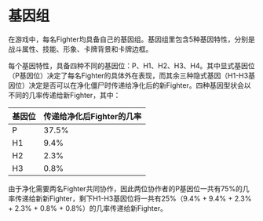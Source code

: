 # 基因组

在游戏中，每名Fighter均具备自己的基因组。基因组里包含5种基因特性，分别是战斗属性、技能、形象、卡牌背景和卡牌边框。

每个基因特性，具备四种不同的基因位：P、H1、H2、H3、H4。其中显式基因位（P基因位）决定了每名Fighter的具体外在表现，而其余三种隐式基因（H1-H3基因位）决定是否可以在净化僵尸时传递给净化后的新Fighter。四种基因型状会以不同的几率传递给新Fighter，其中：

| 基因位 | 传递给净化后Fighter的几率 |
| :--- | :--- |
| P | 37.5% |
| H1 | 9.4% |
| H2 | 2.3% |
| H3 | 0.8% |

由于净化需要两名Fighter共同协作，因此两位协作者的P基因位一共有75%的几率传递给新新Fighter，剩下H1-H3基因位将一共有25%（9.4% + 9.4% + 2.3% + 2.3% + 0.8% + 0.8%）的几率传递给新Fighter。


